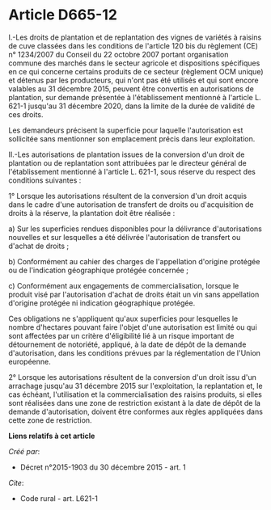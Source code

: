 # Article D665-12

I.-Les droits de plantation et de replantation des vignes de variétés à raisins de cuve classées dans les conditions de
l'article 120 bis du règlement (CE) n° 1234/2007 du Conseil du 22 octobre 2007 portant organisation commune des marchés dans
le secteur agricole et dispositions spécifiques en ce qui concerne certains produits de ce secteur (règlement OCM unique) et
détenus par les producteurs, qui n'ont pas été utilisés et qui sont encore valables au 31 décembre 2015, peuvent être
convertis en autorisations de plantation, sur demande présentée à l'établissement mentionné à l'article L. 621-1 jusqu'au 31
décembre 2020, dans la limite de la durée de validité de ces droits. 

Les demandeurs précisent la superficie pour laquelle l'autorisation est sollicitée sans mentionner son emplacement précis
dans leur exploitation. 

II.-Les autorisations de plantation issues de la conversion d'un droit de plantation ou de replantation sont attribuées par
le directeur général de l'établissement mentionné à l'article L. 621-1, sous réserve du respect des conditions suivantes : 

1° Lorsque les autorisations résultent de la conversion d'un droit acquis dans le cadre d'une autorisation de transfert de
droits ou d'acquisition de droits à la réserve, la plantation doit être réalisée : 

a) Sur les superficies rendues disponibles pour la délivrance d'autorisations nouvelles et sur lesquelles a été délivrée
l'autorisation de transfert ou d'achat de droits ; 

b) Conformément au cahier des charges de l'appellation d'origine protégée ou de l'indication géographique protégée
concernée ; 

c) Conformément aux engagements de commercialisation, lorsque le produit visé par l'autorisation d'achat de droits était un
vin sans appellation d'origine protégée ni indication géographique protégée. 

Ces obligations ne s'appliquent qu'aux superficies pour lesquelles le nombre d'hectares pouvant faire l'objet d'une
autorisation est limité ou qui sont affectées par un critère d'éligibilité lié à un risque important de détournement de
notoriété, appliqué, à la date de dépôt de la demande d'autorisation, dans les conditions prévues par la réglementation de
l'Union européenne. 

2° Lorsque les autorisations résultent de la conversion d'un droit issu d'un arrachage jusqu'au 31 décembre 2015 sur
l'exploitation, la replantation et, le cas échéant, l'utilisation et la commercialisation des raisins produits, si elles sont
réalisées dans une zone de restriction existant à la date de dépôt de la demande d'autorisation, doivent être conformes aux
règles appliquées dans cette zone de restriction.

**Liens relatifs à cet article**

_Créé par_:

  - Décret n°2015-1903 du 30 décembre 2015 - art. 1

_Cite_:

  - Code rural - art. L621-1
